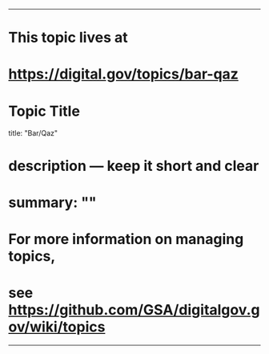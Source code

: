 
---
# This topic lives at
# https://digital.gov/topics/bar-qaz

# Topic Title
title: "Bar/Qaz"

# description — keep it short and clear
# summary: ""


# For more information on managing topics,
# see https://github.com/GSA/digitalgov.gov/wiki/topics
---